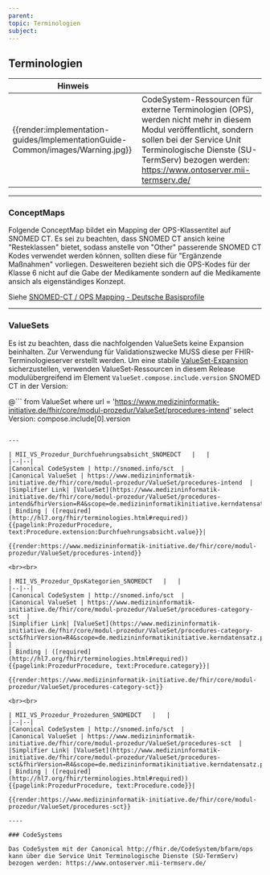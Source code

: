 ```yaml
---
parent: 
topic: Terminologien
subject: 
---
```


## Terminologien

| Hinweis |  |
|---------|---------------------|
| {{render:implementation-guides/ImplementationGuide-Common/images/Warning.jpg}} | CodeSystem-Ressourcen für externe Terminologien (OPS), werden nicht mehr in diesem Modul veröffentlicht, sondern sollen bei der Service Unit Terminologische Dienste (SU-TermServ) bezogen werden: https://www.ontoserver.mii-termserv.de/ |

----

### ConceptMaps

Folgende ConceptMap bildet ein Mapping der OPS-Klassentitel auf SNOMED CT. Es sei zu beachten, dass SNOMED CT ansich keine "Resteklassen" bietet, sodass anstelle von "Other" passerende SNOMED CT Kodes verwendet werden können, sollten diese für "Ergänzende Maßnahmen" vorliegen. Desweiteren bezieht sich die OPS-Kodes für der Klasse 6 nicht auf die Gabe der Medikamente sondern auf die Medikamente ansich als eigenständiges Konzept. 

Siehe [SNOMED-CT / OPS Mapping - Deutsche Basisprofile](https://ig.fhir.de/basisprofile-de/1.5.0/ig-markdown-Terminologie-ConceptMaps.html#ig-markdown-Terminologie-ConceptMaps-SNOMED-CTOPSMapping)

----

### ValueSets

Es ist zu beachten, dass die nachfolgenden ValueSets keine Expansion beinhalten. Zur Verwendung für Validationszwecke MUSS diese per FHIR-Terminologieserver erstellt werden. Um eine stabile [ValueSet-Expansion](http://hl7.org/fhir/R4/valueset.html#expansion) sicherzustellen, verwenden ValueSet-Ressourcen in diesem Release modulübergreifend im Element `ValueSet.compose.include.version` SNOMED CT in der Version: 

@```
from
	ValueSet
where
	url = 'https://www.medizininformatik-initiative.de/fhir/core/modul-prozedur/ValueSet/procedures-intend'
select
	Version: compose.include[0].version
```

---

| MII_VS_Prozedur_Durchfuehrungsabsicht_SNOMEDCT   |   |
|--|--|
|Canonical CodeSystem | http://snomed.info/sct  |
|Canonical ValueSet | https://www.medizininformatik-initiative.de/fhir/core/modul-prozedur/ValueSet/procedures-intend  |
|Simplifier Link| [ValueSet](https://www.medizininformatik-initiative.de/fhir/core/modul-prozedur/ValueSet/procedures-intend&fhirVersion=R4&scope=de.medizininformatikinitiative.kerndatensatz.prozedur@2025.0.0)|
| Binding | ([required](http://hl7.org/fhir/terminologies.html#required)) {{pagelink:ProzedurProcedure, text:Procedure.extension:Durchfuehrungsabsicht.value}}|

{{render:https://www.medizininformatik-initiative.de/fhir/core/modul-prozedur/ValueSet/procedures-intend}}

<br><br>

| MII_VS_Prozedur_OpsKategorien_SNOMEDCT   |   |
|--|--|
|Canonical CodeSystem | http://snomed.info/sct  |
|Canonical ValueSet | https://www.medizininformatik-initiative.de/fhir/core/modul-prozedur/ValueSet/procedures-category-sct  |
|Simplifier Link| [ValueSet](https://www.medizininformatik-initiative.de/fhir/core/modul-prozedur/ValueSet/procedures-category-sct&fhirVersion=R4&scope=de.medizininformatikinitiative.kerndatensatz.prozedur@2025.0.0) |
| Binding | ([required](http://hl7.org/fhir/terminologies.html#required)) {{pagelink:ProzedurProcedure, text:Procedure.category}}|

{{render:https://www.medizininformatik-initiative.de/fhir/core/modul-prozedur/ValueSet/procedures-category-sct}}

<br><br>

| MII_VS_Prozedur_Prozeduren_SNOMEDCT   |   |
|--|--|
|Canonical CodeSystem | http://snomed.info/sct  |
|Canonical ValueSet | https://www.medizininformatik-initiative.de/fhir/core/modul-prozedur/ValueSet/procedures-sct  |
|Simplifier Link| [ValueSet](https://www.medizininformatik-initiative.de/fhir/core/modul-prozedur/ValueSet/procedures-sct&fhirVersion=R4&scope=de.medizininformatikinitiative.kerndatensatz.prozedur@2025.0.0)|
| Binding | ([required](http://hl7.org/fhir/terminologies.html#required)) {{pagelink:ProzedurProcedure, text:Procedure.code}}|

{{render:https://www.medizininformatik-initiative.de/fhir/core/modul-prozedur/ValueSet/procedures-sct}}

----

### CodeSystems

Das CodeSystem mit der Canonical http://fhir.de/CodeSystem/bfarm/ops kann über die Service Unit Terminologische Dienste (SU-TermServ) bezogen werden: https://www.ontoserver.mii-termserv.de/

